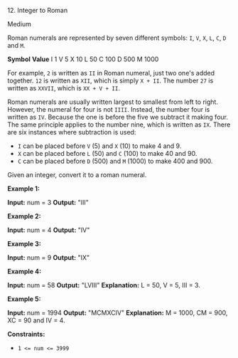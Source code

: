 ﻿12\. Integer to Roman

Medium

Roman numerals are represented by seven different symbols: `I`, `V`, `X`, `L`, `C`, `D` and `M`.

**Symbol** **Value**
 I         1
 V         5
 X         10
 L         50
 C         100
 D         500
 M         1000

For example, `2` is written as `II` in Roman numeral, just two one's added together. `12` is written as `XII`, which is simply `X + II`. The number `27` is written as `XXVII`, which is `XX + V + II`.

Roman numerals are usually written largest to smallest from left to right. However, the numeral for four is not `IIII`. Instead, the number four is written as `IV`. Because the one is before the five we subtract it making four. The same principle applies to the number nine, which is written as `IX`. There are six instances where subtraction is used:

*   `I` can be placed before `V` (5) and `X` (10) to make 4 and 9.
*   `X` can be placed before `L` (50) and `C` (100) to make 40 and 90.
*   `C` can be placed before `D` (500) and `M` (1000) to make 400 and 900.

Given an integer, convert it to a roman numeral.

**Example 1:**

**Input:** num = 3 **Output:** "III" 

**Example 2:**

**Input:** num = 4 **Output:** "IV" 

**Example 3:**

**Input:** num = 9 **Output:** "IX" 

**Example 4:**

**Input:** num = 58 **Output:** "LVIII" **Explanation:** L = 50, V = 5, III = 3. 

**Example 5:**

**Input:** num = 1994 **Output:** "MCMXCIV" **Explanation:** M = 1000, CM = 900, XC = 90 and IV = 4. 

**Constraints:**

*   `1 <= num <= 3999`